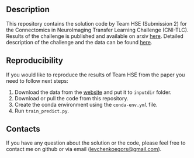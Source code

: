 ## Description
This repository contains the solution code by Team HSE (Submission 2) for the Connectomics in NeuroImaging Transfer Learning Challenge (CNI-TLC).
Results of the challenge is published and available on arxiv [here](https://arxiv.org/abs/2006.03611).
Detailed description of the challenge and the data can be found [here](http://www.brainconnectivity.net/challenge.html).

## Reproducibility
If you would like to reproduce the results of Team HSE from the paper you need to follow next steps:<br>
1. Download the data from the [website](http://www.brainconnectivity.net/challenge_data.html) and put it to `inputdir` folder.
2. Download or pull the code from this repository.
3. Create the conda environment using the `conda-env.yml` file.
4. Run `train_predict.py`.

## Contacts
If you have any question about the solution or the code, please feel free to contact me on github or via email (levchenkoegors@gmail.com).
